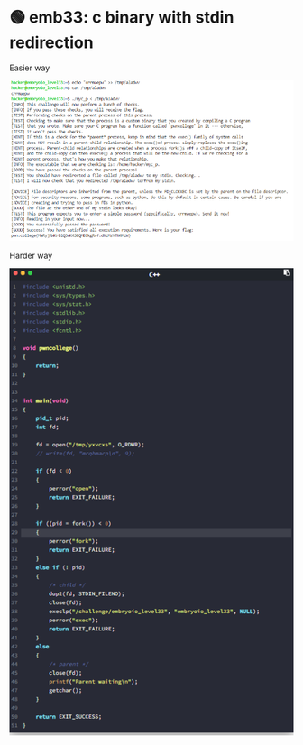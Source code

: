 # 🟢 emb33: c binary with stdin redirection

Easier way

![where < /tmp/aladwv part is read as argument](<../.gitbook/assets/image (61).png>)

Harder way

![](<../.gitbook/assets/image (21) (1) (1).png>)

